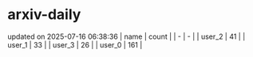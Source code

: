 # arxiv-daily
updated on 2025-07-16 06:38:36
| name | count |
| - | - |
| user_2 | 41 |
| user_1 | 33 |
| user_3 | 26 |
| user_0 | 161 |
